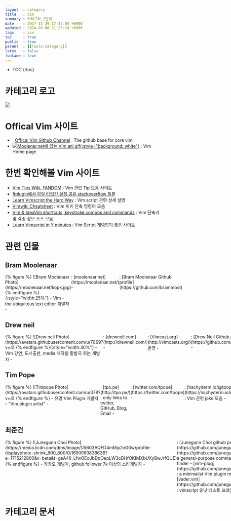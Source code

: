 ```yaml
---
layout  : category
title   : Vim 
summary : 카테고리 2단계
date    : 2017-11-29 17:47:59 +0900
updated : 2024-03-08 21:25:24 +0900
tags    : vim
toc     : true
public  : true
parent  : [[Tools-Category]]
latex   : false
fontawe : true
---
```

* TOC
{:toc}

# 카테고리 로고
![](https://www.fullstackpython.com/img/logos/vim-the-editor.jpg)

# Offical Vim 사이트

- <i class="fa-brands fa-github fa-xl"></i> : [Offical Vim Github Channel](https://github.com/vim) : The github base for core vim 
- [![Moolenar.net에 있는 Vim ani gif](https://moolenaar.net/vim_anim.gif){:style="background: white"}](https://www.vim.org/) : Vim Home page
    
# 한번 확인해볼 Vim 사이트

- [Vim Tips Wiki, FANDOM](https://vim.fandom.com/wiki/Vim_Tips_Wiki) : Vim 관련 Tip 모음 사이트 
- [ftplugin에서 파일 타입간 설정 공유 stackoverflow 질문](https://vi.stackexchange.com/q/18198/27406)
- [Learn Vimscript the Hard Way](https://learnvimscriptthehardway.stevelosh.com/) : Vim script 관련 상세 설명
- [Vimwiki Cheatsheet](http://thedarnedestthing.com/vimwiki%20cheatsheet) : Vim 위키 단축 명령어 모음
- [Vim & IdeaVim shortcuts, keystroke combos and commands](https://www.andreasoverland.no/vim/) : Vim 단축키및 각종 정보 소스 모음
- [Learn Vimscript in Y minutes](https://learnxinyminutes.com/docs/vimscript/) : Vim Script 개념잡기 좋은 사이트

<style>
.author-container {display: flex; column-gab: 3em;}
</style>

# 관련 인물

## Bram Moolenaar
<div markdown="1" class="author-container">
 {% figure %} ![Bram Moolenaar Photo](https://moolenaar.net/kopk.jpg) {% endfigure %}{:style="width:25%"}
- Vim - the ubiquitous text editor 개발자
- <i class="fa-solid fa-house fa-lg"></i> : [moolenaar.net](https://moolenaar.net/) 
- <i class="fa-brands fa-github fa-xl"></i> : [Bram Moolenaar Github profile](https://github.com/brammool)
</div>

## Drew neil
<div markdown="1" class="author-container">
{% figure %} ![Drew neil Photo](https://avatars.githubusercontent.com/u/7069?v=4) {% endfigure %}{:style="width:30%"}
- Vim 강연, 도서출판, media 제작을 활발히 하는 개발자
- <i class="fa-solid fa-house fa-lg"></i> : [drewneil.com](http://drewneil.com/) 
    - <i class="fa-solid fa-play fa-lg"></i> : [Vimcast.org](http://vimcasts.org/) 운영
    - <i class="fa-brands fa-github fa-xl"></i> : [Drew Neil Github profile](https://github.com/nelstrom)
    - <i class="fa-brands fa-twitter fa-lg"></i> : [twitter.com/nelstrom](https://twitter.com/nelstrom) 
    - <i class="fa-brands fa-linkedin fa-xl"></i> : [linkedin](https://www.linkedin.com/in/drewneil/)
- <i class="fa-solid fa-book fa-xl"></i> :
  - [Practical Vim, 2ed](https://pragprog.com/titles/dnvim2/practical-vim-second-edition/)
  - [Mordern Vim](https://pragprog.com/titles/modvim/modern-vim/) 
</div>

## Tim Pope
<div markdown="1" class="author-container">
{% figure %} ![Timpope Photo](https://avatars.githubusercontent.com/u/378?v=4) {% endfigure %}
- 유명 Vim Plugin 개발자 - "Vim plugin artist"
- <i class="fa-solid fa-house fa-lg"></i> : [tpo.pe](http://tpo.pe/) : only links to  twitter, GitHub, Blog, Email
    - <i class="fa-brands fa-twitter fa-lg"></i> : [twitter.com/tpope](https://twitter.com/tpope) 
    - <i class="fa-brands fa-mastodon fa-lg"></i> : [hachyderm.io/@tpope](https://hachyderm.io/@tpope) : Vim 관련 joke 모음
- <i class="fa-brands fa-github fa-xl"></i> : [Tim Pope github profile](https://github.com/tpope)
</div>

## 최준건
<div markdown="1" class="author-container">
{% figure %} ![Junegunn Choi Photo](https://media.licdn.com/dms/image/D5603AQFD4mMjx2vG0w/profile-displayphoto-shrink_800_800/0/1690963838638?e=1715212800&v=beta&t=gsA40_LfwOEqJbDqOepLW3oDHfOKIMXbUXyBwJrfQUE) {% endfigure %}
- 카카오 개발자, github follower 7k 이상의 스타개발자
- <i class="fa-brands fa-github fa-xl"></i> : [Junegunn Choi github profile](https://github.com/junegunn)
    - [fzf](https://github.com/junegunn/fzf) : fzf is a general-purpose command-line fuzzy finder
    - [vim-plug](https://github.com/junegunn/vim-plug) : a minimalist Vim plugin manager
    - [vader.vim](https://github.com/junegunn/vader.vim) : vimscript 유닛 테스트 프레임워크
- <i class="fa-solid fa-blog fa-xl"></i> : [카카오 기술블로그 - 최준건](https://leadsoftkorea.github.io/authors/jg.choi/)
- <i class="fa-brands fa-linkedin fa-xl"></i> : [linkedin](https://www.linkedin.com/in/junegunn/)
</div>

# 카테고리 문서

